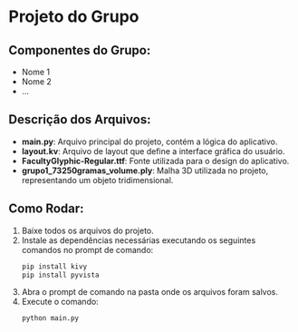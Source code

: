 # Projeto do Grupo

## Componentes do Grupo:
- Nome 1
- Nome 2
- ...

## Descrição dos Arquivos:
- **main.py**: Arquivo principal do projeto, contém a lógica do aplicativo.
- **layout.kv**: Arquivo de layout que define a interface gráfica do usuário.
- **FacultyGlyphic-Regular.ttf**: Fonte utilizada para o design do aplicativo.
- **grupo1_73250gramas_volume.ply**: Malha 3D utilizada no projeto, representando um objeto tridimensional.

## Como Rodar:
1. Baixe todos os arquivos do projeto.
2. Instale as dependências necessárias executando os seguintes comandos no prompt de comando:
   ```bash
   pip install kivy
   pip install pyvista
3. Abra o prompt de comando na pasta onde os arquivos foram salvos.
4. Execute o comando:
   ```bash
   python main.py

